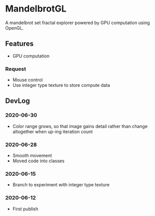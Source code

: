 # MandelbrotGL

A mandelbrot set fractal explorer powered by GPU computation using OpenGL.

## Features

- GPU computation

### Request

- Mouse control
- Use integer type texture to store compute data

## DevLog

### 2020-06-30

- Color range grows, so that image gains detail rather than change altogether when up-ing iteration count

### 2020-06-28

- Smooth movement
- Moved code into classes

### 2020-06-15

- Branch to experiment with integer type texture

### 2020-06-12

- First publish